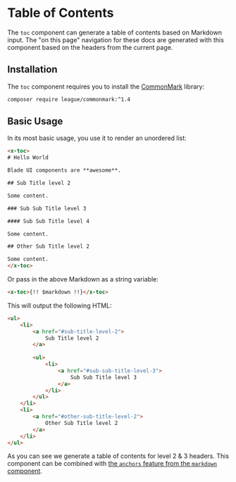 # Table of Contents

The `toc` component can generate a table of contents based on Markdown input. The "on this page" navigation for these docs are generated with this component based on the headers from the current page.

## Installation

The `toc` component requires you to install the [CommonMark](https://github.com/thephpleague/commonmark) library:

```bash
composer require league/commonmark:^1.4
```

## Basic Usage

In its most basic usage, you use it to render an unordered list:

```html
<x-toc>
# Hello World

Blade UI components are **awesome**.

## Sub Title level 2

Some content.

### Sub Sub Title level 3

#### Sub Sub Title level 4

Some content.

## Other Sub Title level 2

Some content.
</x-toc>
```

Or pass in the above Markdown as a string variable:

```html
<x-toc>{!! $markdown !!}</x-toc>
```

This will output the following HTML:

```html
<ul>
    <li>
        <a href="#sub-title-level-2">
            Sub Title level 2
        </a>
    
        <ul>
            <li>
                <a href="#sub-sub-title-level-3">
                    Sub Sub Title level 3
                </a>
            </li>
        </ul>
    </li>
    <li>
        <a href="#other-sub-title-level-2">
            Other Sub Title level 2
        </a>
    </li>
</ul>
```

As you can see we generate a table of contents for level 2 & 3 headers. This component can be combined with [the `anchors` feature from the `markdown` component](/docs/{{version}}/markdown#anchors).
